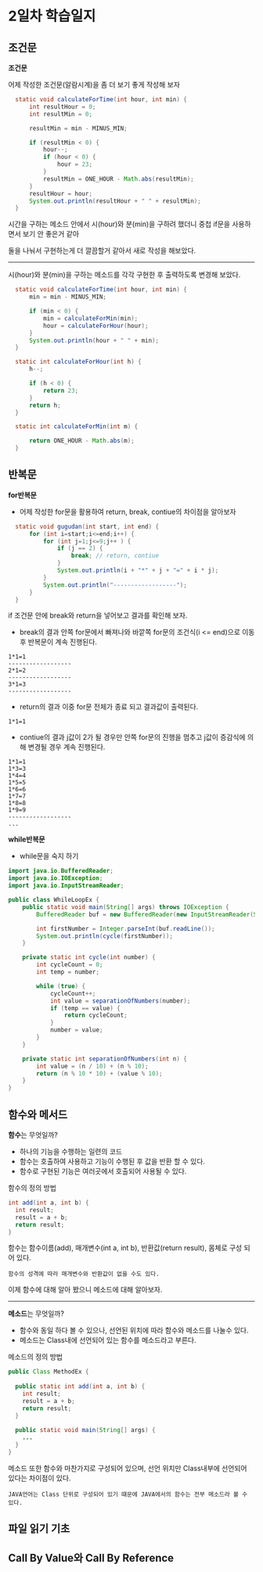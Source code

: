 # 2일차 학습일지
## 조건문

**조건문**

어제 작성한 조건문(알람시계)을 좀 더 보기 좋게 작성해 보자
```java
  static void calculateForTime(int hour, int min) {
      int resultHour = 0;
      int resultMin = 0;

      resultMin = min - MINUS_MIN;

      if (resultMin < 0) {
          hour--;
          if (hour < 0) {
              hour = 23;
          }
          resultMin = ONE_HOUR - Math.abs(resultMin);
      }
      resultHour = hour;
      System.out.println(resultHour + " " + resultMin);
  }
```
시간을 구하는 메소드 안에서 시(hour)와 분(min)을 구하려 했더니 중첩 if문을 사용하면서 보기 안 좋은거 같아

둘을 나눠서 구현하는게 더 깔끔할거 같아서 새로 작성을 해보았다.

----------

시(hour)와 분(min)을 구하는 메소드를 각각 구현한 후 출력하도록 변경해 보았다.

```java
  static void calculateForTime(int hour, int min) {
      min = min - MINUS_MIN;

      if (min < 0) {
          min = calculateForMin(min);
          hour = calculateForHour(hour);
      }
      System.out.println(hour + " " + min);
  }

  static int calculateForHour(int h) {
      h--;

      if (h < 0) {
          return 23;
      }
      return h;
  }

  static int calculateForMin(int m) {

      return ONE_HOUR - Math.abs(m);
  }
```

## 반복문
**for반복문**

  - 어제 작성한 for문을 활용하여 return, break, contiue의 차이점을 알아보자

```java
  static void gugudan(int start, int end) {
      for (int i=start;i<=end;i++) {
          for (int j=1;j<=9;j++ ) {
              if (j == 2) {
                  break; // return, contiue
              }
              System.out.println(i + "*" + j + "=" + i * j);
          }
          System.out.println("------------------");
      }
  }
```

if 조건문 안에 break와 return을 넣어보고 결과를 확인해 보자.

  - break의 결과 안쪽 for문에서 빠져나와 바깥쪽 for문의 조건식(i <= end)으로 이동 후 반복문이 계속 진행된다.
  ```
  1*1=1
  ------------------
  2*1=2
  ------------------
  3*1=3
  ------------------
  ```
  - return의 결과 이중 for문 전체가 종료 되고 결과값이 출력된다.
  ```
  1*1=1
  ```
  - contiue의 결과 j값이 2가 될 경우만 안쪽 for문의 진행을 멈추고 j값이 증감식에 의해 변경될 경우 계속 진행된다.
  ```
  1*1=1
  1*3=3
  1*4=4
  1*5=5
  1*6=6
  1*7=7
  1*8=8
  1*9=9
  ------------------
  ...
  ```
**while반복문**

  - while문을 숙지 하기

```java
import java.io.BufferedReader;
import java.io.IOException;
import java.io.InputStreamReader;

public class WhileLoopEx {
    public static void main(String[] args) throws IOException {
        BufferedReader buf = new BufferedReader(new InputStreamReader(System.in));

        int firstNumber = Integer.parseInt(buf.readLine());
        System.out.println(cycle(firstNumber));
    }

    private static int cycle(int number) {
        int cycleCount = 0;
        int temp = number;

        while (true) {
            cycleCount++;
            int value = separationOfNumbers(number);
            if (temp == value) {
                return cycleCount;
            }
            number = value;
        }
    }

    private static int separationOfNumbers(int n) {
        int value = (n / 10) + (n % 10);
        return (n % 10 * 10) + (value % 10);
    }
}
```

## 함수와 메서드

**함수**는 무엇일까?

  - 하나의 기능을 수행하는 일련의 코드
  - 함수는 호출하여 사용하고 기능이 수행된 후 값을 반환 할 수 있다.
  - 함수로 구현된 기능은 여러곳에서 호출되어 사용될 수 있다.

함수의 정의 방법
```java
int add(int a, int b) {
  int result;
  result = a + b;
  return result;
}
```

함수는 함수이름(add), 매개변수(int a, int b), 반환값(return result), 몸체로 구성 되어 있다.

`함수의 성격에 따라 매개변수와 반환값이 없을 수도 있다.`

이제 함수에 대해 알아 봤으니 메소드에 대해 알아보자.

--------

**메소드**는 무엇일까?

  - 함수와 동일 하다 볼 수 있으나, 선언된 위치에 따라 함수와 메소드를 나눌수 있다.
  - 메소드는 Class내에 선언되어 있는 함수를 메소드라고 부른다.

메소드의 정의 방법
```java
public Class MethodEx {
  
  public static int add(int a, int b) {
    int result;
    result = a + b;
    return result;
  }
  
  public static void main(String[] args) {
    ...
  }
}
```

메소드 또한 함수와 마찬가지로 구성되어 있으며, 선언 위치만 Class내부에 선언되어 있다는 차이점이 있다.

`JAVA언어는 Class 단위로 구성되어 있기 떄문에 JAVA에서의 함수는 전부 메소드라 볼 수 있다.`

## 파일 읽기 기초
## Call By Value와 Call By Reference
